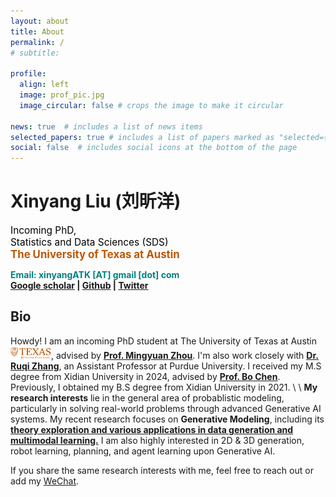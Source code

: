 ```yaml
---
layout: about
title: About
permalink: /
# subtitle: 

profile:
  align: left
  image: prof_pic.jpg
  image_circular: false # crops the image to make it circular

news: true  # includes a list of news items
selected_papers: true # includes a list of papers marked as "selected={true}"
social: false  # includes social icons at the bottom of the page
---
```

# **Xinyang Liu (刘昕洋)** 
<!-- <font color="black" size=4 face="">Incoming PhD, Statistics and Data Sciences (SDS)</font> -->
<span style="color: black; font-size: 1.1em;">Incoming PhD,</span>\
<span style="color: black; font-size: 1.1em;">Statistics and Data Sciences (SDS)</span>\
<span style="color: #BF5701; font-size: 1.2em; font-weight: bold;">The University of Texas at Austin</span>

<span style="color: Teal; font-size: 1.0em; font-weight: bold;">Email: xinyangATK [AT] gmail [dot] com</span>\
**[Google scholar](https://scholar.google.com.hk/citations?hl=zh-CN&user=9VtswyYAAAAJ) | [Github](https://github.com/xinyangATK) | [Twitter](https://twitter.com/XinyangATK)**

## **Bio**
Howdy! I am an incoming PhD student at The University of Texas at Austin <img src="/assets/img/ut-logo.png" width="65">, advised by **[<u>Prof. Mingyuan Zhou</u>](https://mingyuanzhou.github.io)**. 
I'm also work closely with **[<u>Dr. Ruqi Zhang</u>](https://ruqizhang.github.io)**, an Assistant Professor at Purdue University. 
I received my M.S degree from Xidian University in 2024, advised by **[<u>Prof. Bo Chen</u>](https://web.xidian.edu.cn/bchen/)**. 
Previously, I obtained my B.S degree from Xidian University in 2021. 
\\
\\
**My research interests** lie in the general area of probablistic modeling, particularly in solving real-world problems through advanced Generative AI systems. 
My recent research focuses on **Generative Modeling**, including its **<u>theory exploration and various applications in data generation and multimodal learning.</u>**
I am also highly interested in 2D & 3D generation, robot learning, planning, and agent learning upon Generative AI. 

If you share the same research interests with me, feel free to reach out or add my [WeChat](./assets/img/wechat.jpg).



 